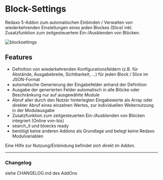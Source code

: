 ﻿﻿Block-Settings
==============

Redaxo 5-Addon zum automatischen Einbinden / Verwalten von wiederkehrenden Einstellungen eines jeden Blockes (Slice) inkl. Zusatzfunktion zum zeitgesteuertem Ein-/Ausblenden von Blöcken.


![blocksettings](https://user-images.githubusercontent.com/4291047/100097706-391d7480-2e5d-11eb-9b44-0f0d2656bb88.jpg)

Features
--------
- Definition von wiederkehrenden Konfigurationsfeldern (z.B. für Abstände, Ausgabebreite, Sichtbarkeit, ...) für jeden Block / Slice im JSON-Format
- automatische Generierung der Eingabefelder anhand der Definition
- Ausgabe der generierten Felder automatisch in alle Blöcke oder Beschränkung nur auf ausgewählte Module
- Abruf aller durch den Nutzer hinterlegten Eingabewerte als Array oder direkter Abruf eines einzelnen Wertes, zur individuellen Weiternutzung in der Modulausgabe
- Zusatzfunktion zum zeitgesteuerten Ein-/Ausblenden von Blöcken integriert (Online von-bis)
- search_it und bloecks ready
- benötigt keine anderen Addons als Grundlage und belegt keine Redaxo Modulvariablen

Eine Hilfe zur Nutzung/Einbindung befindet sich direkt im Addon.

-----

### Changelog
siehe CHANGELOG.md des AddOns
